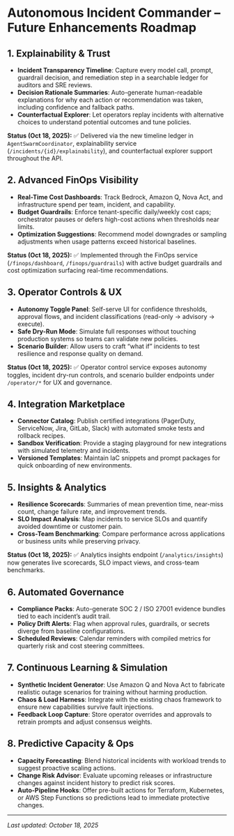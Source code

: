 # Autonomous Incident Commander – Future Enhancements Roadmap

## 1. Explainability & Trust
- **Incident Transparency Timeline**: Capture every model call, prompt, guardrail decision, and remediation step in a searchable ledger for auditors and SRE reviews.
- **Decision Rationale Summaries**: Auto-generate human-readable explanations for why each action or recommendation was taken, including confidence and fallback paths.
- **Counterfactual Explorer**: Let operators replay incidents with alternative choices to understand potential outcomes and tune policies.

**Status (Oct 18, 2025):** ✅ Delivered via the new timeline ledger in `AgentSwarmCoordinator`, explainability service (`/incidents/{id}/explainability`), and counterfactual explorer support throughout the API.

## 2. Advanced FinOps Visibility
- **Real-Time Cost Dashboards**: Track Bedrock, Amazon Q, Nova Act, and infrastructure spend per team, incident, and capability.
- **Budget Guardrails**: Enforce tenant-specific daily/weekly cost caps; orchestrator pauses or defers high-cost actions when thresholds near limits.
- **Optimization Suggestions**: Recommend model downgrades or sampling adjustments when usage patterns exceed historical baselines.

**Status (Oct 18, 2025):** ✅ Implemented through the FinOps service (`/finops/dashboard`, `/finops/guardrails`) with active budget guardrails and cost optimization surfacing real-time recommendations.

## 3. Operator Controls & UX
- **Autonomy Toggle Panel**: Self-serve UI for confidence thresholds, approval flows, and incident classifications (read-only → advisory → execute).
- **Safe Dry-Run Mode**: Simulate full responses without touching production systems so teams can validate new policies.
- **Scenario Builder**: Allow users to craft “what if” incidents to test resilience and response quality on demand.

**Status (Oct 18, 2025):** ✅ Operator control service exposes autonomy toggles, incident dry-run controls, and scenario builder endpoints under `/operator/*` for UX and governance.

## 4. Integration Marketplace
- **Connector Catalog**: Publish certified integrations (PagerDuty, ServiceNow, Jira, GitLab, Slack) with automated smoke tests and rollback recipes.
- **Sandbox Verification**: Provide a staging playground for new integrations with simulated telemetry and incidents.
- **Versioned Templates**: Maintain IaC snippets and prompt packages for quick onboarding of new environments.

## 5. Insights & Analytics
- **Resilience Scorecards**: Summaries of mean prevention time, near-miss count, change failure rate, and improvement trends.
- **SLO Impact Analysis**: Map incidents to service SLOs and quantify avoided downtime or customer pain.
- **Cross-Team Benchmarking**: Compare performance across applications or business units while preserving privacy.

**Status (Oct 18, 2025):** ✅ Analytics insights endpoint (`/analytics/insights`) now generates live scorecards, SLO impact views, and cross-team benchmarks.

## 6. Automated Governance
- **Compliance Packs**: Auto-generate SOC 2 / ISO 27001 evidence bundles tied to each incident’s audit trail.
- **Policy Drift Alerts**: Flag when approval rules, guardrails, or secrets diverge from baseline configurations.
- **Scheduled Reviews**: Calendar reminders with compiled metrics for quarterly risk and cost steering committees.

## 7. Continuous Learning & Simulation
- **Synthetic Incident Generator**: Use Amazon Q and Nova Act to fabricate realistic outage scenarios for training without harming production.
- **Chaos & Load Harness**: Integrate with the existing chaos framework to ensure new capabilities survive fault injections.
- **Feedback Loop Capture**: Store operator overrides and approvals to retrain prompts and adjust consensus weights.

## 8. Predictive Capacity & Ops
- **Capacity Forecasting**: Blend historical incidents with workload trends to suggest proactive scaling actions.
- **Change Risk Advisor**: Evaluate upcoming releases or infrastructure changes against incident history to predict risk scores.
- **Auto-Pipeline Hooks**: Offer pre-built actions for Terraform, Kubernetes, or AWS Step Functions so predictions lead to immediate protective changes.

---

_Last updated: October 18, 2025_
